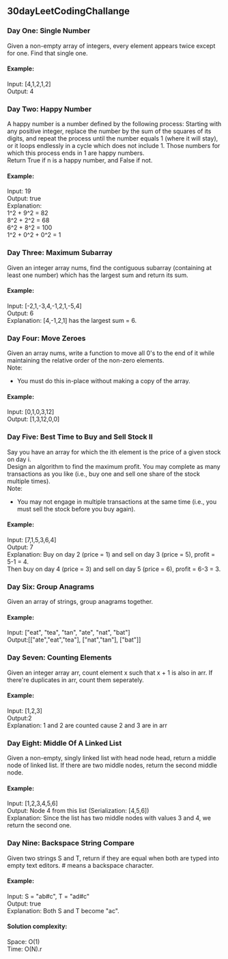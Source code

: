 ## 30dayLeetCodingChallange

### Day One: Single Number
Given a non-empty array of integers, every element appears twice except for one. Find that single one.
#### Example:
Input: [4,1,2,1,2]\
Output: 4

### Day Two: Happy Number
A happy number is a number defined by the following process: Starting with any positive integer, replace the number by the sum of the squares of its digits, and repeat the process until the number equals 1 (where it will stay), or it loops endlessly in a cycle which does not include 1. Those numbers for which this process ends in 1 are happy numbers.\
Return True if n is a happy number, and False if not.
#### Example:
Input: 19\
Output: true\
Explanation:\
1^2 + 9^2 = 82\
8^2 + 2^2 = 68\
6^2 + 8^2 = 100\
1^2 + 0^2 + 0^2 = 1

### Day Three: Maximum Subarray
Given an integer array nums, find the contiguous subarray (containing at least one number) which has the largest sum and return its sum.
#### Example:
Input: [-2,1,-3,4,-1,2,1,-5,4]\
Output: 6\
Explanation: [4,-1,2,1] has the largest sum = 6.

### Day Four: Move Zeroes
Given an array nums, write a function to move all 0's to the end of it while maintaining the relative order of the non-zero elements.\
Note:
- You must do this in-place without making a copy of the array.

#### Example:
Input: [0,1,0,3,12]\
Output: [1,3,12,0,0]

### Day Five: Best Time to Buy and Sell Stock II
Say you have an array for which the ith element is the price of a given stock on day i.\
Design an algorithm to find the maximum profit. You may complete as many transactions as you like (i.e., buy one and sell one share of the stock multiple times).\
Note:
- You may not engage in multiple transactions at the same time (i.e., you must sell the stock before you buy again).

#### Example:
Input: [7,1,5,3,6,4]\
Output: 7\
Explanation: Buy on day 2 (price = 1) and sell on day 3 (price = 5), profit = 5-1 = 4.\
Then buy on day 4 (price = 3) and sell on day 5 (price = 6), profit = 6-3 = 3.
### Day Six: Group Anagrams
Given an array of strings, group anagrams together.
#### Example:
Input: ["eat", "tea", "tan", "ate", "nat", "bat"]\
Output:[["ate","eat","tea"], ["nat","tan"], ["bat"]]
### Day Seven: Counting Elements
Given an integer array arr, count element x such that x + 1 is also in arr. If there're duplicates in arr, count them seperately.
#### Example:
Input: [1,2,3]\
Output:2\
Explanation: 1 and 2 are counted cause 2 and 3 are in arr
### Day Eight: Middle Of A Linked List
Given a non-empty, singly linked list with head node head, return a middle node of linked list. If there are two middle nodes, return the second middle node.
#### Example:
Input: [1,2,3,4,5,6]\
Output: Node 4 from this list (Serialization: [4,5,6])\
Explanation: Since the list has two middle nodes with values 3 and 4, we return the second one.
### Day Nine: Backspace String Compare
Given two strings S and T, return if they are equal when both are typed into empty text editors. # means a backspace character.
#### Example:
Input: S = "ab#c", T = "ad#c"\
Output: true\
Explanation: Both S and T become "ac".
#### Solution complexity:
Space: O(1)\
Time: O(N).r